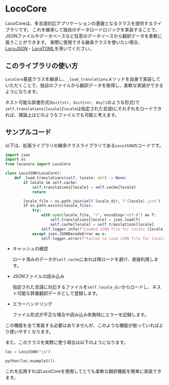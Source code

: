 # LocoCore

LocoCoreは、多言語対応アプリケーションの基盤となるクラスを提供するライブラリです。
これを継承して独自のデータロードロジックを実装することで、JSONファイルやデータベースなど任意のデータソースから翻訳データを柔軟に扱うことができます。
実際に使用できる継承クラスを使いたい場合、[LocoJSON](https://github.com/drago-suzuki58/LocoJSON)・[LocoTOML](https://github.com/drago-suzuki58/LocoTOML)を用いてください。

## このライブラリの使い方

`LocoCore`基底クラスを継承し、`_load_translations`メソッドを自身で実装していただくことで、独自のファイルから翻訳データを取得し、柔軟な実装ができるようになります。

ネスト可能な辞書形式(`Dict[str, Dict[str, Any]]`のような形式)で`self.translations[locale]`(`locale`は指定された言語)にそれぞれをロードできれば、理論上はどのようなファイルでも可能と考えます。

## サンプルコード

以下は、拡張ライブラリの継承クラスライブラリである`LocoJSON`のコードです。

```python
import json
import os
from lococore import LocoCore

class LocoJSON(LocoCore):
    def _load_translations(self, locale: str) -> None:
        if locale in self.cache:
            self.translations[locale] = self.cache[locale]
            return

        locale_file = os.path.join(self.locale_dir, f"{locale}.json")
        if os.path.exists(locale_file):
            try:
                with open(locale_file, "r", encoding="utf-8") as f:
                    self.translations[locale] = json.load(f)
                    self.cache[locale] = self.translations[locale]
                self.logger.info(f"Loaded JSON file for locale {locale}")
            except json.JSONDecodeError as e:
                self.logger.error(f"Failed to load JSON file for locale {locale}: {e}")
```

- キャッシュの確認

  ロード済みのデータが`self.cache`にあれば再ロードを避け、直接利用します。

- JSONファイルの読み込み

  指定された言語に対応するファイルを`self.locale_dir`からロードし、ネスト可能な辞書翻訳データとして登録します。

- エラーハンドリング

  ファイル形式が不正な場合や読み込み失敗時にエラーを記録します。

この機能を全て実装する必要はありませんが、このような機能が揃っていればより使いやすくなります。

また、このクラスを実際に使う場合は以下のようになります。

```python
loc = LocoJSON("ja")

python(loc.example1())
```

これを応用すればLocoCoreを使用してとても柔軟な翻訳機能を簡単に実装できます。
